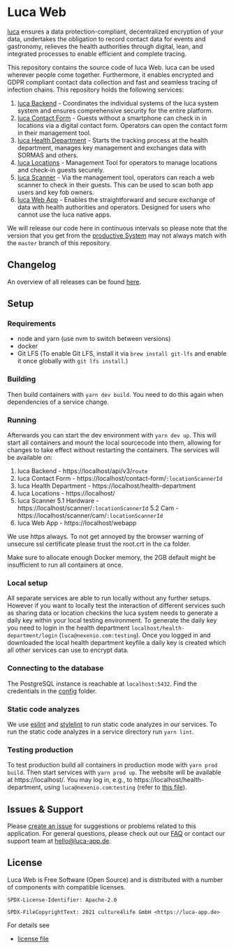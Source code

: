 # Luca Web

[luca](https://luca-app.de) ensures a data protection-compliant, decentralized
encryption of your data, undertakes the obligation to record contact data for
events and gastronomy, relieves the health authorities through digital, lean,
and integrated processes to enable efficient and complete tracing.

This repository contains the source code of luca Web. luca can be used wherever people come together. Furthermore, it enables encrypted and GDPR compliant contact data collection and fast and seamless tracing of infection chains. This repository holds the following services:

1. [luca Backend](services/backend/README.md) - Coordinates the individual systems of the luca system system and ensures comprehensive security for the entire platform.
2. [luca Contact Form](services/contact-form/README.md) - Guests without a smartphone can check in in locations via a digital contact form. Operators can open the contact form in their management tool.
3. [luca Health Department](services/health-department/README.md) - Starts the tracking process at the health department, manages key management and exchanges data with SORMAS and others.
4. [luca Locations](services/locations/README.md) - Management Tool for operators to manage locations and check-in guests securely.
5. [luca Scanner](services/scanner/README.md) - Via the management tool, operators can reach a web scanner to check in their guests. This can be used to scan both app users and key fob owners.
6. [luca Web App](services/webapp/README.md) - Enables the straightforward and secure exchange of data with health authorities and operators. Designed for users who cannot use the luca native apps.

We will release our code here in continuous intervals so please note that the version that you get from the [productive System](https://app.luca-app.de) may not always match with the `master` branch of this repository.

## Changelog

An overview of all releases can be found
[here](https://gitlab.com/lucaapp/web/-/blob/master/CHANGELOG.md).

## Setup

### Requirements

- node and yarn (use nvm to switch between versions)
- docker
- Git LFS (To enable Git LFS, install it via `brew install git-lfs` and enable it once globally with `git lfs install`.)

### Building

Then build containers with `yarn dev build`. You need to do this again when dependencies of a service change.

### Running

Afterwards you can start the dev environment with `yarn dev up`. This will start all containers and mount the local sourcecode into them, allowing for changes to take effect without restarting the containers. The services will be available on:

1. luca Backend - https://localhost/api/v3/`route`
2. luca Contact Form - https://localhost/contact-form/`:locationScannerId`
3. luca Health Department - https://localhost/health-department
4. luca Locations - https://localhost/
5. luca Scanner
   5.1 Hardware - https://localhost/scanner/`:locationScannerId`
   5.2 Cam - https://localhost/scanner/cam/`:locationScannerId`
6. luca Web App - https://localhost/webapp

We use https always. To not get annoyed by the browser warning of unsecure ssl certificate please trust the root.crt in the ca folder.

Make sure to allocate enough Docker memory, the 2GB default might be insufficient to run all containers at once.

### Local setup

All separate services are able to run locally without any further setups. However if you want to locally test the interaction of different services such as sharing data or location checkins the luca system needs to generate a daily key within your local testing environment. To generate the daily key you need to login in the health department `localhost/health-department/login` (`luca@nexenio.com:testing`). Once you logged in and downloaded the local health department keyfile a daily key is created which all other services can use to encrypt data.

### Connecting to the database

The PostgreSQL instance is reachable at `localhost:5432`. Find the credentials in the [config](services/backend/config) folder.

### Static code analyzes

We use [eslint](https://eslint.org/) and [stylelint](https://stylelint.io/) to run static code analyzes in our services. To run the static code analyzes in a service directory run `yarn lint`.

### Testing production

To test production build all containers in production mode with `yarn prod build`.
Then start services with `yarn prod up`. The website will be available at https://localhost/.
You may log in, e.g., to https://localhost/health-department, using `luca@nexenio.com`:`testing` (refer to [this file](services/backend/src/database/seeds/createFakeData.js)).

## Issues & Support

Please [create an issue](https://gitlab.com/lucaapp/web/-/issues) for
suggestions or problems related to this application. For general questions,
please check out our [FAQ](https://www.luca-app.de/faq/) or contact our support
team at [hello@luca-app.de](mailto:hello@luca-app.de).

## License

Luca Web is Free Software (Open Source) and is distributed
with a number of components with compatible licenses.

```
SPDX-License-Identifier: Apache-2.0

SPDX-FileCopyrightText: 2021 culture4life GmbH <https://luca-app.de>
```

For details see
 * [license file](https://gitlab.com/lucaapp/web/-/blob/master/LICENSE)
